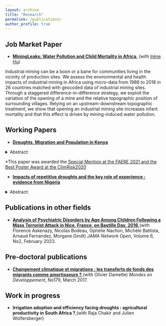 ```yaml
---
layout: archive
title: "Research"
permalink: /publications/
author_profile: true
---
```



## Job Market Paper

 * __[MiningLeaks: Water Pollution and Child Mortality in Africa](../files/GITTARD_HU2023.pdf)__, (with [Irène Hu](https://hu-irene.github.io/))
 
Industrial mining can be a boon or a bane for communities living in the vicinity of production sites. We assess the environmental and health impacts of industrial mining in Africa using micro-data from 1986 to 2018 in 26 countries matched with geocoded data of industrial mining sites. Through a staggered difference-in-difference strategy, we exploit the variation of the opening of a mine and the relative topographic position of surrounding villages. Relying on an upstream-downstream topographic treatment, we show that opening an industrial mining site increases infant mortality and that this effect is driven by mining-induced water pollution.




## Working Papers

 * __[Droughts, Migration and Population in Kenya](../files/GITTARD2022_Kenya.pdf)__

 <details>
    <summary> Abstract: </summary>
    <br>
    <p align="justify"> This paper studies the effects of the increase in droughts occurrence on internal migration in Kenya. I build a panel of 2,518 sublocations using three exhaustive censuses in 1989, 1999, and 2009, matched with high-resolution rainfall data (CHIRPS). Using a two-way fixed effect model, I compare the demographic growth of sublocations according to the number of dry-rainy seasons over each decade. An additional drought decreases the demographic growth rate by 1.7 p.p, equivalent to a 1% population loss. The result holds for the [15; 65] years old cohort, which rules out other demographic effects and shows that the result is driven by migration. Migration occurs mainly in rural areas dominated by pastoralist activities. The main contribution is the heterogeneity analysis across gender, age, educational level, and economic activity, which identifies different forms of migration across livelihoods. It suggests a rural-rural migration of entire households of herders with little heterogeneity, in line with migration being a last resort solution. Agriculture-oriented rural areas are less vulnerable to droughts and display significant heterogeneity. Results show the migration of the most educated individuals in the working age, while unskilled individuals are trapped in affected areas. This paper is in line with rural-rural migration, as results suggest out-migration from rural pastoralist to rural agriculture-oriented areas with humid conditions. The results are robust to using binary treatment, correcting for negative weights, accounting for spurious correlation, and to randomization inference tests. 
    </p>
    </details> 

*This paper was awarded the <a href="https://faere.fr/conference-faere-2021-prix-faere-du-meilleur-article-de-jeunes-economistes/"> Special Mention at the FAERE 2021 and the <a href="https://www.sisclima.it/conferenza-annuale-2020/"> Best Poster Award at the ClimRisk2020 


 * __[Impacts of repetitive droughts and the key role of experience : evidence from Nigeria](../files/GITTARD2023_Nigeria.pdf)__

 <details>
    <summary> Abstract: </summary>
    <br>
    <p align="justify"> Western African Sahel faced severe droughts in the 1980s, affecting agricultural production and food security. In recent decades, farmers have faced uncertainty in the timing and amount of rainy seasons and are confronted with erratic rainfall with high interannual variations. Can the experience of past dry events reduce the vulnerability of households to short-term rainfall shocks? In this paper, I match three waves of panel household surveys focusing on agriculture in Nigeria (GHS, from 2010-2016) and high temporal resolution precipitation data set from the Climate Hazard Center (CHIRPS). I show evidence of the extreme importance of the long-dry period of the 1980s and identify more recent droughts in 2013/2015, which are in line with a change in the characteristics of the rainfall trends. Through a two-way-fixed effect strategy, I exploit the spatial variation of the exposition to the 2015 drought. First, I look at the short-term effects of being hit by a drought on agricultural production and food security indicators. I show that being hit by a drought decreases yields by 14%, and decreases the food diversity of households by around 1%. Second, I look at the impacts’ heterogeneity according to the plot’s experience, using the timing of the year of acquisition of the plot. I compare short-term droughts’ effects on households that acquired their first plot before the 1980s dry period to those that acquired it after. Results suggest that acquiring the land before 1985 attenuates the harmful effects of a climate shock, as these particular households have only a 3% reduction in their yields due to the 2015 drought. This is especially the case when households were severely hit in the 1980s. This result is only descriptive and can not lead to any causal interpretation. It might suggest that having a long-lasting experience under extreme dry events on cultivated land reduces vulnerability to rainfall variability.
    </p>
    </details> 


## Publications in other fields


 * __[Analysis of Psychiatric Disorders by Age Among Children Following a Mass Terrorist Attack in Nice, France, on Bastille Day, 2016](https://jamanetwork.com/journals/jamanetworkopen/fullarticle/2800940)__,(with Florence Askenazy, Nicolas Bodeau, Ophélie Nachon, Michèle Battista, Arnaud Fernandez, Morgane Gindt)  _JAMA Network Open_, Volume 6, No2, February 2023.

## Pre-doctoral publications


 * __[Changement climatique et migrations : les transferts de fonds des migrants comme amortisseurs ?](https://www.cairn.info/revue-mondes-en-developpement-2017-3-page-85.htm)__,(with Olivier Damette)  _Mondes en Développement_, No179, March 2017. 

## Work in progress


* __Irrigation adoption and efficiency facing droughts : agricultural productivity in South Africa ?__,(with Raja Chakir and Julien Wolfersberger) 


 
